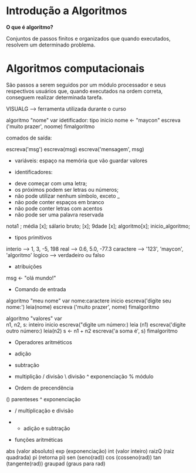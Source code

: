 # Introdução a Algoritmos

**O que é algoritmo?**

Conjuntos de passos finitos e organizados que quando executados, resolvem um determinado problema.

# Algoritmos computacionais

São passos a serem seguidos por um módulo processador e seus respectivos usuários que, quando executados na ordem correta, conseguem realizar determinada tarefa.

VISUALG --> ferramenta utilizada durante o curso

algoritmo "nome"
var
   idetificador: tipo
inicio
     nome <- "maycon"
     escreva ('muito prazer', noome)
fimalgoritmo


comados de saída:

escreva('msg')
escreva(msg)
escreva('mensagem', msg)


* variáveis: espaço na memória que vão guardar valores

* identificadores:
- deve começar com uma letra;
- os próximos podem ser letras ou números;
- não pode utilizar nenhum símbolo, exceto _
- não pode conter espaços em branco
- não pode conter letras com acentos
- não pode ser uma palavra reservada

nota1 ;                    média [x];
sálario bruto; [x];        9dade [x];
algoritmo[x];              inicio_algoritmo;

* tipos primitivos

interio --> 1, 3, -5, 198
real --> 0.6, 5.0, -77.3
caractere --> '123', 'maycon', 'algoritmo'
logico --> verdadeiro ou falso

* atribuições

msg <- "olá mundo!"

* Comando de entrada

algoritmo "meu nome"
var
   nome:caractere
inicio
   escreva('digite seu nome:')
   leia(nome)
   escreva ('muito prazer', nome)
fimalgoritmo


algoritmo "valores"
var  
   n1, n2, s: inteiro
inicio
   escreva("digite um número:)
   leia (n1)
   escreva('digite outro número:)
   leia(n2)
   s <- n1 + n2
   escreva('a soma é', s)
fimalgoritmo

* Operadores aritméticos

 + adição
 - subtração
 * multiplição
 / divisão
 \ divisão
 ^ exponenciação
 % módulo

* Ordem de precendência

() parenteses
^ exponenciação
* / multiplicação e divisão
+ - adição e subtração

* funções aritméticas

abs (valor absoluto)
exp (exponenciação)
int (valor inteiro)
raizQ (raiz quadrada)
pi (retorna pi)
sen (seno(rad))
cos (cosseno(rad))
tan (tangente(rad))
graupad (graus para rad)